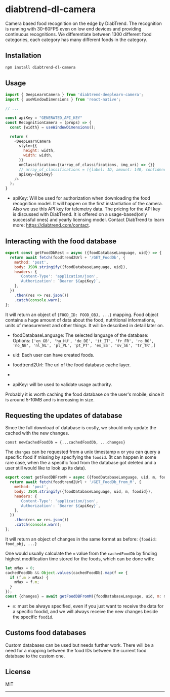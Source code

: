# diabtrend-dl-camera

Camera based food recognition on the edge by DiabTrend.
The recognition is running with 30-60FPS even on low end devices and providing continuous recognitions. We differentiate between 1300 different food categories, each category has many different foods in the category.  

## Installation

```sh
npm install diabtrend-dl-camera
```

## Usage

```js
import { DeepLearnCamera } from 'diabtrend-deeplearn-camera';
import { useWindowDimensions } from 'react-native';

// ...

const apiKey = "GENERATED_API_KEY"
const RecognitionCamera = (props) => {
  const {width} = useWindowDimensions();

  return (
    <DeepLearnCamera
      style={{
        height: width,
        width: width,
      }}
      onClassification={(array_of_classifications, img_uri) => {}}
      // array_of_classifications = [{label: ID, amount: 140, confidence: 0.74}, {...}, ...]
      apiKey={apiKey}
    />
  );
}
```

- apiKey: Will be used for authorization when downloading the food recognition model. It will happen on the first instantiation of the camera. Also we use this API key for telemetry data. 
The pricing for the API key is discussed with DiabTrend. It is offered on a usage-based(only successful ones) and yearly licensing model. Contact DiabTrend to learn more: https://diabtrend.com/contact.


## Interacting with the food database

```js
export const getFoodDbRest = async ({foodDatabaseLanguage, uid}) => {
  return await fetch(foodtrend2Url + '/GET_FoodDb', {
    method: 'post',
    body: JSON.stringify({foodDatabaseLanguage, uid}),
    headers: {
      'Content-Type': 'application/json',
      'Authorization': `Bearer ${apiKey}`,
    },
  })
    .then(res => res.json())
    .catch(console.warn);
};
```

It will return an object of `{FOOD_ID: FOOD_OBJ, ...}` mapping. Food object contains a huge amount of data about the food, nutritional informations, units of measurement and other things. It will be described in detail later on.

- foodDatabaseLanguage: The selected language of the database: Options:
`['en_GB', 'hu_HU', 'de_DE', 'it_IT', 'fr_FR', 'ro_RO', 'no_NB', 'nl_NL', 'pl_PL', 'pt_PT', 'es_ES', 'sv_SE', 'tr_TR',]`


- uid: Each user can have created foods. 

- foodtrend2Url: The url of the food database cache layer.
- 
- apiKey: will be used to validate usage authority.


Probably it is worth caching the food database on the user's mobile, since it is around 5-10MB and is increasing in size. 

## Requesting the updates of database

Since the full download of database is costly, we should only update the cached with the new changes. 

```const newCachedFoodDb = {...cachedFoodDb, ...changes}```

The `changes` can be requested from a unix timestamp `m` or you can query a specific food if missing by specifying the `foodid`. (It can happen in some rare case, when the a specific food from the database got deleted and a user still would like to look up its data).

```js
export const getFoodDBFromM = async ({foodDatabaseLanguage, uid, m, foodid}) => {
  return await fetch(foodtrend2Url + '/GET_FoodDb_from_M', {
    method: 'post',
    body: JSON.stringify({foodDatabaseLanguage, uid, m, foodid}),
    headers: {
      'Content-Type': 'application/json',
      'Authorization': `Bearer ${apiKey}`,
    },
  })
    .then(res => res.json())
    .catch(console.warn);
};
```

It will return an object of changes in the same format as before: `{foodid: food_obj, ...}`

One would usually calculate the `m` value from the `cachedFoodDb` by finding highest modification time stored for the foods, which can be done with:
```js
let mMax = 0;
cachedFoodDb && Object.values(cachedFoodDb).map(f => {
  if (f.m > mMax) {
    mMax = f.m;
  }
});
const {changes} = await getFoodDBFromM({foodDatabaseLanguage, uid, m: mMax, foodid});
```

- `m`: must be always specified, even if you just want to receive the data for a specific foodid, and we will always receive the new changes beside the specific `foodid`.

## Customs food databases

Custom databases can be used but needs further work. There will be a need for a mapping between the food IDs between the current food database to the custom one. 

## License

MIT

---

